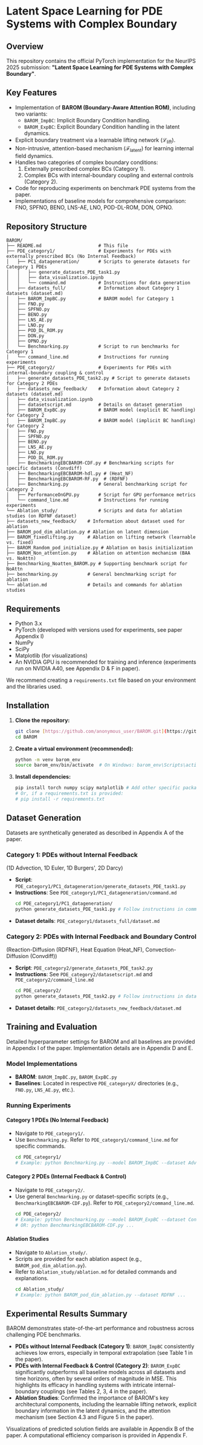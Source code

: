 # Latent Space Learning for PDE Systems with Complex Boundary

## Overview

This repository contains the official PyTorch implementation for the NeurIPS 2025 submission:
**"Latent Space Learning for PDE Systems with Complex Boundary"**.




## Key Features

* Implementation of **BAROM (Boundary-Aware Attention ROM)**, including two variants:
    * `BAROM_ImpBC`: Implicit Boundary Condition handling.
    * `BAROM_ExpBC`: Explicit Boundary Condition handling in the latent dynamics.
* Explicit boundary treatment via a learnable lifting network ($\mathcal{L}_{\text{lift}}$).
* Non-intrusive, attention-based mechanism ($\mathcal{F}_{\text{latent}}$) for learning internal field dynamics.
* Handles two categories of complex boundary conditions:
    1.  Externally prescribed complex BCs (Category 1).
    2.  Complex BCs with internal-boundary coupling and external controls (Category 2).
* Code for reproducing experiments on benchmark PDE systems from the paper.
* Implementations of baseline models for comprehensive comparison: FNO, SPFNO, BENO, LNS-AE, LNO, POD-DL-ROM, DON, OPNO.

## Repository Structure
```text
BAROM/
├── README.md                     # This file
├── PDE_category1/                # Experiments for PDEs with externally prescribed BCs (No Internal Feedback)
│   ├── PC1_datageneration/       # Scripts to generate datasets for Category 1 PDEs
│   │   ├── generate_datasets_PDE_task1.py
│   │   ├── data_visualization.ipynb
│   │   └── command.md            # Instructions for data generation
│   ├── datasets_full/            # Information about Category 1 datasets (dataset.md)
│   ├── BAROM_ImpBC.py            # BAROM model for Category 1
│   ├── FNO.py
│   ├── SPFNO.py
│   ├── BENO.py
│   ├── LNS_AE.py
│   ├── LNO.py
│   ├── POD_DL_ROM.py
│   ├── DON.py
│   ├── OPNO.py
│   └── Benchmarking.py           # Script to run benchmarks for Category 1
│   └── command_line.md           # Instructions for running experiments
├── PDE_category2/                # Experiments for PDEs with internal-boundary coupling & control
│   ├── generate_datasets_PDE_task2.py # Script to generate datasets for Category 2 PDEs
│   ├── datasets_new_feedback/    # Information about Category 2 datasets (dataset.md)
│   ├── data_visualization.ipynb
│   ├── datasetscript.md          # Details on dataset generation
│   ├── BAROM_ExpBC.py            # BAROM model (explicit BC handling) for Category 2
│   ├── BAROM_ImpBC.py            # BAROM model (implicit BC handling) for Category 2
│   ├── FNO.py
│   ├── SPFNO.py             
│   ├── BENO.py
│   ├── LNS_AE.py
│   ├── LNO.py
│   ├── POD_DL_ROM.py
│   ├── BenchmarkingEBCBAROM-CDF.py # Benchmarking scripts for specific datasets (Convdiff)
│   ├── BenchmarkingEBCBAROM-hdl.py # (Heat_NF)
│   ├── BenchmarkingEBCBAROM-RF.py  # (RDFNF)
│   ├── Benchmarking.py           # General benchmarking script for Category 2
│   ├── PerformanceOnGPU.py       # Script for GPU performance metrics
│   └── command_line.md           # Instructions for running experiments
└── Ablation_study/               # Scripts and data for ablation studies (on RDFNF dataset)
├── datasets_new_feedback/    # Information about dataset used for ablation
├── BAROM_pod_dim_ablation.py # Ablation on latent dimension
├── BAROM_fixedlifting.py     # Ablation on lifting network (learnable vs. fixed)
├── BAROM_Random_pod_initialize.py # Ablation on basis initialization
├── BAROM_Non_attention.py    # Ablation on attention mechanism (BAA vs. NoAttn)
├── Benchmarking_Noatten_BAROM.py # Supporting benchmark script for NoAttn
├── benchmarking.py           # General benchmarking script for ablation
└── ablation.md               # Details and commands for ablation studies
```

## Requirements

* Python 3.x
* PyTorch (developed with versions used for experiments, see paper Appendix I)
* NumPy
* SciPy
* Matplotlib (for visualizations)
* An NVIDIA GPU is recommended for training and inference (experiments run on NVIDIA A40, see Appendix D & F in paper).

We recommend creating a `requirements.txt` file based on your environment and the libraries used.

## Installation

1.  **Clone the repository:**
    ```bash
    git clone [https://github.com/anonymous_user/BAROM.git](https://github.com/anonymous_user/BAROM.git) # Replace with actual repo link
    cd BAROM
    ```
2.  **Create a virtual environment (recommended):**
    ```bash
    python -m venv barom_env
    source barom_env/bin/activate  # On Windows: barom_env\Scripts\activate
    ```
3.  **Install dependencies:**
    ```bash
    pip install torch numpy scipy matplotlib # Add other specific packages if needed
    # Or, if a requirements.txt is provided:
    # pip install -r requirements.txt
    ```

## Dataset Generation

Datasets are synthetically generated as described in Appendix A of the paper.

### Category 1: PDEs without Internal Feedback

(1D Advection, 1D Euler, 1D Burgers', 2D Darcy)
* **Script**: `PDE_category1/PC1_datageneration/generate_datasets_PDE_task1.py`
* **Instructions**: See `PDE_category1/PC1_datageneration/command.md`
    ```bash
    cd PDE_category1/PC1_datageneration/
    python generate_datasets_PDE_task1.py # Follow instructions in command.md
    ```
* **Dataset details**: `PDE_category1/datasets_full/dataset.md`

### Category 2: PDEs with Internal Feedback and Boundary Control

(Reaction-Diffusion (RDFNF), Heat Equation (Heat_NF), Convection-Diffusion (Convdiff))
* **Script**: `PDE_category2/generate_datasets_PDE_task2.py`
* **Instructions**: See `PDE_category2/datasetscript.md` and `PDE_category2/command_line.md`
    ```bash
    cd PDE_category2/
    python generate_datasets_PDE_task2.py # Follow instructions in datasetscript.md
    ```
* **Dataset details**: `PDE_category2/datasets_new_feedback/dataset.md`

## Training and Evaluation

Detailed hyperparameter settings for BAROM and all baselines are provided in Appendix I of the paper. Implementation details are in Appendix D and E.

### Model Implementations

* **BAROM**: `BAROM_ImpBC.py`, `BAROM_ExpBC.py`
* **Baselines**: Located in respective `PDE_categoryX/` directories (e.g., `FNO.py`, `LNS_AE.py`, etc.).

### Running Experiments

#### Category 1 PDEs (No Internal Feedback)

* Navigate to `PDE_category1/`.
* Use `Benchmarking.py`. Refer to `PDE_category1/command_line.md` for specific commands.
    ```bash
    cd PDE_category1/
    # Example: python Benchmarking.py --model BAROM_ImpBC --dataset Advection ...
    ```

#### Category 2 PDEs (Internal Feedback & Control)

* Navigate to `PDE_category2/`.
* Use general `Benchmarking.py` or dataset-specific scripts (e.g., `BenchmarkingEBCBAROM-CDF.py`). Refer to `PDE_category2/command_line.md`.
    ```bash
    cd PDE_category2/
    # Example: python Benchmarking.py --model BAROM_ExpBC --dataset Convdiff ...
    # OR: python BenchmarkingEBCBAROM-CDF.py ...
    ```

#### Ablation Studies

* Navigate to `Ablation_study/`.
* Scripts are provided for each ablation aspect (e.g., `BAROM_pod_dim_ablation.py`).
* Refer to `Ablation_study/ablation.md` for detailed commands and explanations.
    ```bash
    cd Ablation_study/
    # Example: python BAROM_pod_dim_ablation.py --dataset RDFNF ...
    ```



## Experimental Results Summary

BAROM demonstrates state-of-the-art performance and robustness across challenging PDE benchmarks.

* **PDEs without Internal Feedback (Category 1)**: `BAROM_ImpBC` consistently achieves low errors, especially in temporal extrapolation (see Table 1 in the paper).
* **PDEs with Internal Feedback & Control (Category 2)**: `BAROM_ExpBC` significantly outperforms all baseline models across all datasets and time horizons, often by several orders of magnitude in MSE. This highlights its efficacy in handling systems with intricate internal-boundary couplings (see Tables 2, 3, 4 in the paper).
* **Ablation Studies**: Confirmed the importance of BAROM's key architectural components, including the learnable lifting network, explicit boundary information in the latent dynamics, and the attention mechanism (see Section 4.3 and Figure 5 in the paper).

Visualizations of predicted solution fields are available in Appendix B of the paper. A computational efficiency comparison is provided in Appendix F.

